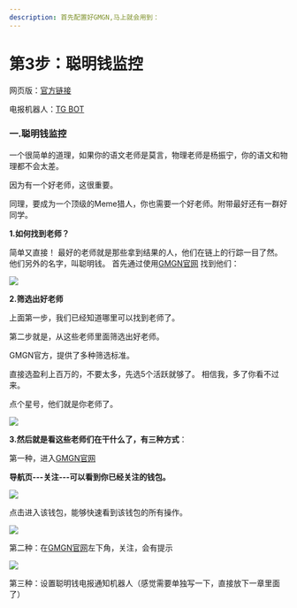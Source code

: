 ```yaml
---
description: 首先配置好GMGN,马上就会用到：
---
```


# 第3步：聪明钱监控

网页版：[官方链接](https://gmgn.ai/?ref=mEYb4msP\&chain=sol)

电报机器人：[TG BOT](https://t.me/gmgnaibot?start=i_L54rqoMj)

### 一.聪明钱监控 <a href="#yi-.-cong-ming-qian-jian-kong" id="yi-.-cong-ming-qian-jian-kong"></a>

一个很简单的道理，如果你的语文老师是莫言，物理老师是杨振宁，你的语文和物理都不会太差。

因为有一个好老师，这很重要。

同理，要成为一个顶级的Meme猎人，你也需要一个好老师。附带最好还有一群好同学。

**1.如何找到老师？**

简单又直接！ 最好的老师就是那些拿到结果的人，他们在链上的行踪一目了然。他们另外的名字，叫聪明钱。 首先通过使用[GMGN官网](https://gmgn.ai/?ref=mEYb4msP\&chain=sol) 找到他们：

![](https://www.meclub.vip/~gitbook/image?url=https%3A%2F%2F3988646139-files.gitbook.io%2F%7E%2Ffiles%2Fv0%2Fb%2Fgitbook-x-prod.appspot.com%2Fo%2Fspaces%252FkNynKITWabdEIUTszvr1%252Fuploads%252FeiJryHVc9sy8wKspRKsF%252Fimage.png%3Falt%3Dmedia%26token%3D943ea8f3-c8d2-423e-9d10-2dc23a839712\&width=768\&dpr=4\&quality=100\&sign=c8a73347\&sv=2)

**2.筛选出好老师**

上面第一步，我们已经知道哪里可以找到老师了。

第二步就是，从这些老师里面筛选出好老师。

GMGN官方，提供了多种筛选标准。

直接选盈利上百万的，不要太多，先选5个活跃就够了。 相信我，多了你看不过来。

点个星号，他们就是你老师了。

![](https://www.meclub.vip/~gitbook/image?url=https%3A%2F%2F3988646139-files.gitbook.io%2F%7E%2Ffiles%2Fv0%2Fb%2Fgitbook-x-prod.appspot.com%2Fo%2Fspaces%252FkNynKITWabdEIUTszvr1%252Fuploads%252FIrn30ANVwCYZfMd2885F%252Fimage.png%3Falt%3Dmedia%26token%3D6a935bcb-8dc6-4fba-99c2-892cdbe5ffe4\&width=768\&dpr=4\&quality=100\&sign=43fdd2bf\&sv=2)

**3.然后就是看这些老师们在干什么了，有三种方式**：

第一种，进入[GMGN官网](https://gmgn.ai/?ref=mEYb4msP\&chain=sol)

**导航页---关注---可以看到你已经关注的钱包。**

![](https://www.meclub.vip/~gitbook/image?url=https%3A%2F%2F3988646139-files.gitbook.io%2F%7E%2Ffiles%2Fv0%2Fb%2Fgitbook-x-prod.appspot.com%2Fo%2Fspaces%252FkNynKITWabdEIUTszvr1%252Fuploads%252FmCMI1SdTzD10UCGjqJxF%252Fimage.png%3Falt%3Dmedia%26token%3D3119eb59-953a-4505-9054-003e7925fbe9\&width=768\&dpr=4\&quality=100\&sign=306b8a57\&sv=2)

点击进入该钱包，能够快速看到该钱包的所有操作。

![](https://www.meclub.vip/~gitbook/image?url=https%3A%2F%2F3988646139-files.gitbook.io%2F%7E%2Ffiles%2Fv0%2Fb%2Fgitbook-x-prod.appspot.com%2Fo%2Fspaces%252FkNynKITWabdEIUTszvr1%252Fuploads%252F7oXrPKJWmIwAqtbjEdXN%252Fimage.png%3Falt%3Dmedia%26token%3D94688298-ed14-40d6-9e50-ca2dac7c2e59\&width=768\&dpr=4\&quality=100\&sign=51c5ab94\&sv=2)

第二种：在[GMGN官网](https://gmgn.ai/?ref=XnGLDPMR)左下角，关注，会有提示

![](https://www.meclub.vip/~gitbook/image?url=https%3A%2F%2F3988646139-files.gitbook.io%2F%7E%2Ffiles%2Fv0%2Fb%2Fgitbook-x-prod.appspot.com%2Fo%2Fspaces%252FkNynKITWabdEIUTszvr1%252Fuploads%252FvOOj4jqm2azlyYOvTycW%252Fimage.png%3Falt%3Dmedia%26token%3Dfbf60981-6444-4071-ad3b-1c2289214bc4\&width=768\&dpr=4\&quality=100\&sign=3551f8be\&sv=2)

第三种：设置聪明钱电报通知机器人（感觉需要单独写一下，直接放下一章里面了）
